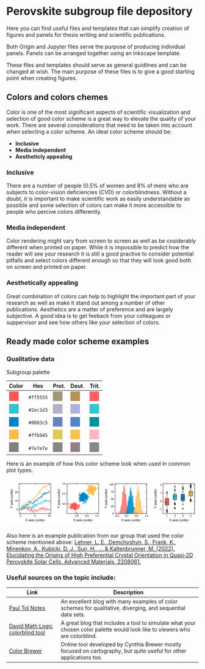 # Perovskite subgroup file depository

Here you can find useful files and templates that can simplify creation of figures and panels for thesis writing and scientific publications. 

Both Origin and Jupyter files serve the purpose of producing individual panels. Panels can be arranged together using an Inkscape template. 

These files and templates should serve as general guidlines and can be changed at wish. The main purpose of these files is to give a good starting point when creating figures. 

## Colors and colors chemes 

Color is one of the most significant aspects of scientific visualization and selection of good color scheme is a great way to elevate the quality of your work. There are several considerations that need to be taken into account when selecting a color scheme. An ideal color scheme should be: 

* **Inclusive** 
* **Media independent** 
* **Aestheticly appealing**  

### Inclusive 

There are a number of people (0.5% of women and 8% of men) who are subjects to color-vision deficiencies (CVD) or colorblindness. Without a doubt, it is important to  make scientific work as easily understandable as possible and some selection of colors can make it more accessible to people who percive colors differently. 

### Media independent 

Color rendering might vary from screen to screen as well as be cosiderably different when printed on paper. While it is impossible to predict how the reader will see your research it is still a good practive to consider potential pitfalls and select colors different enough so that they will look good both on screen and printed on paper. 

### Aesthetically appealing

Great combination of colors can help to highlight the important part of your research as well as make it stand out among a number of other publications. Aesthetics are a matter of preference and are largely subjective. A good idea is to get feeback from your colleagues or suppervisor and see how others like your selection of colors. 

## Ready made color scheme examples
### Qualitative data

Subgroup palette

| Color                                                            | Hex       | Prot. | Deut. | Trit. |
| ---------------------------------------------------------------- | --------- | ------| ------| ----- |
| ![#ff5555](https://github.com/stepan-demchyshyn/perovskite_subgroup/blob/main/pics/color_squares/ff5555.png?raw=true)  | `#ff5555` | ![#a19671](https://github.com/stepan-demchyshyn/perovskite_subgroup/blob/main/pics/color_squares/a19671.png?raw=true)|![#b79052](https://github.com/stepan-demchyshyn/perovskite_subgroup/blob/main/pics/color_squares/b79052.png?raw=true)|![#ff5d62](https://github.com/stepan-demchyshyn/perovskite_subgroup/blob/main/pics/color_squares/ff5d62.png?raw=true)|
| ![#2ec1d3](https://github.com/stepan-demchyshyn/perovskite_subgroup/blob/main/pics/color_squares/2ec1d3.png?raw=true)  | `#2ec1d3` | ![#afb2ca](https://github.com/stepan-demchyshyn/perovskite_subgroup/blob/main/pics/color_squares/afb2ca.png?raw=true)|![#aeb0dc](https://github.com/stepan-demchyshyn/perovskite_subgroup/blob/main/pics/color_squares/aeb0dc.png?raw=true)|![#36c4d3](https://github.com/stepan-demchyshyn/perovskite_subgroup/blob/main/pics/color_squares/36c4d3.png?raw=true)|
| ![#0083c5](https://github.com/stepan-demchyshyn/perovskite_subgroup/blob/main/pics/color_squares/0083c5.png?raw=true)  | `#0083c5` | ![#6a81c1](https://github.com/stepan-demchyshyn/perovskite_subgroup/blob/main/pics/color_squares/6a81c1.png?raw=true)|![#5483ca](https://github.com/stepan-demchyshyn/perovskite_subgroup/blob/main/pics/color_squares/5483ca.png?raw=true)|![#008f99](https://github.com/stepan-demchyshyn/perovskite_subgroup/blob/main/pics/color_squares/008f99.png?raw=true)|
| ![#ffb945](https://github.com/stepan-demchyshyn/perovskite_subgroup/blob/main/pics/color_squares/ffb945.png?raw=true)  | `#ffb945` | ![#dfc952](https://github.com/stepan-demchyshyn/perovskite_subgroup/blob/main/pics/color_squares/dfc952.png?raw=true)|![#f8bf4d](https://github.com/stepan-demchyshyn/perovskite_subgroup/blob/main/pics/color_squares/f8bf4d.png?raw=true)|![#ffb5bf](https://github.com/stepan-demchyshyn/perovskite_subgroup/blob/main/pics/color_squares/ffb5bf.png?raw=true)|
| ![#7e7e7e](https://github.com/stepan-demchyshyn/perovskite_subgroup/blob/main/pics/color_squares/7e7e7e.png?raw=true)  | `#7e7e7e` | ![#868484](https://github.com/stepan-demchyshyn/perovskite_subgroup/blob/main/pics/color_squares/868484.png?raw=true)|![#908085](https://github.com/stepan-demchyshyn/perovskite_subgroup/blob/main/pics/color_squares/908085.png?raw=true)|![#86838c](https://github.com/stepan-demchyshyn/perovskite_subgroup/blob/main/pics/color_squares/86838c.png?raw=true)|

Here is an example of how this color scheme look when used in common plot types. 

![subgroup_example](https://github.com/stepan-demchyshyn/perovskite_subgroup/blob/main/pics/subgroup_example.jpeg?raw=true)

Also here is an example publication from our group that used the color scheme mentioned above: [Lehner, L. E., Demchyshyn, S., Frank, K., Minenkov, A., Kubicki, D. J., Sun, H., ... & Kaltenbrunner, M. (2022). Elucidating the Origins of High Preferential Crystal Orientation in Quasi‐2D Perovskite Solar Cells. Advanced Materials, 2208061.](https://onlinelibrary.wiley.com/doi/abs/10.1002/adma.202208061)

### Useful sources on the topic include:

| Link  | Description |
| ------------- | ------------- |
| [Paul Tol Notes](https://personal.sron.nl/~pault/)  |   An excellent blog with many examples of color schemes for qualitative, diverging, and sequential data sets.  |
| [David Math Logic colorblind tool](https://davidmathlogic.com/colorblind/)  | A great blog that includes a tool to simulate what your chosen color palette would look like to viewers who are colorblind. |
| [Color Brewer ](https://colorbrewer2.org/) | Online tool developed by Cynthia Brewer mostly focused on cartography, but quite useful for other applications too. |

